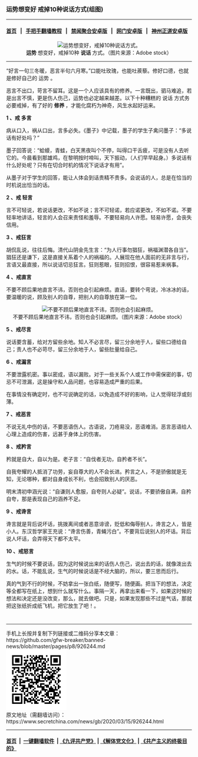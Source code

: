 ### 运势想变好 戒掉10种说话方式(组图)
------------------------

#### [首页](https://github.com/gfw-breaker/banned-news/blob/master/README.md) &nbsp;&nbsp;|&nbsp;&nbsp; [手把手翻墙教程](https://github.com/gfw-breaker/guides/wiki) &nbsp;&nbsp;|&nbsp;&nbsp; [禁闻聚合安卓版](https://github.com/gfw-breaker/bn-android) &nbsp;&nbsp;|&nbsp;&nbsp; [网门安卓版](https://github.com/oGate2/oGate) &nbsp;&nbsp;|&nbsp;&nbsp; [神州正道安卓版](https://github.com/SzzdOgate/update) 



<div class="article_right" style="fone-color:#000">
 <p style="text-align: center;">
  <img alt="运势想变好，戒掉10种说话方式。" src="//img3.secretchina.com/pic/2020/1-12/p2602282a366166500-ss.jpg" style="height:337px; width:600px"/>
  <br>
   <strong>
    运势
   </strong>
   想变好，戒掉10种
   <strong>
    说话
   </strong>
   方式。（图片来源：Adobe stock）
   <span id="hideid" name="hideid" style="color:red;display:none;">
    <span href="https://www.secretchina.com">
    </span>
   </span>
  </br>
 </p>
 <div id="txt-mid1-t21-2017">
  

---


  </div>
 </div>
 <p>
  “好言一句三冬暖，恶言半句六月寒。”口能吐玫瑰，也能吐蒺藜。修好口德，也就是修好自己的
  <span href="https://www.secretchina.com/news/gb/tag/运势" target="_blank">
   运势
  </span>
  。
  <span id="hideid" name="hideid" style="color:red;display:none;">
   <span href="https://www.secretchina.com">
   </span>
  </span>
 </p>
 <p>
  恶言不出口，苛言不留耳。这是一个人应该具有的修养。一言既出，驷马难追，若是出言不慎，更是伤人伤己，运势也必定越来越差。以下十种糟糕的
  <span href="https://www.secretchina.com/news/gb/tag/说话" target="_blank">
   说话
  </span>
  方式务必要戒掉，有了好的
  <strong>
   修养
  </strong>
  ，才能化腐朽为神奇，风生水起好运来。
 </p>
 <p>
  <strong>
   1
  </strong>
  <strong>
   、戒
   <span href="https://www.secretchina.com/news/gb/tag/多言" target="_blank">
    多言
   </span>
  </strong>
 </p>
 <p>
  病从口入，祸从口出，言多必失。《墨子》中记载，墨子的学生子禽问墨子：“多说话有好处吗？”
 </p>
 <p>
  墨子回答说：“蛤蟆，青蛙，白天黑夜叫个不停，叫得口干舌疲，可是没有人去听它的。今晨看到那雄鸡，在黎明按时啼叫，天下振动，（人们早早起身。）多说话有什么好处呢？只有在切合时机的情况下说话才有用”。
 </p>
 <p>
  从墨子对于学生的回答，能让人体会到话贵精不贵多。会说话的人，总是在恰当的时机说出恰当的话。
 </p>
 <p>
  <strong>
   2
  </strong>
  <strong>
   、戒
   <span href="https://www.secretchina.com/news/gb/tag/轻言" target="_blank">
    轻言
   </span>
  </strong>
 </p>
 <p>
  言不可轻说，若说话更改，不如不说；言不可轻诺，若应诺更改，不如不诺。不要轻率地讲话，轻言的人会召来责怪和羞辱。不要轻易向人许愿。轻易许愿，会丧失信用。
 </p>
 <p>
  <strong>
   3
  </strong>
  <strong>
   、戒狂言
  </strong>
 </p>
 <p>
  胡侃乱说，往往后悔。清代山阴金先生言：“为人行事勿猖狂，祸福渊潜各自当”。猖狂还是谦下，这是直接关系着个人的祸福的。人展现在他人面前的无非言与行，言语又最直接，所以说话切忌狂言。狂则惹眼，狂则招恨，很容易惹来祸事。
 </p>
 <p>
  <strong>
   4
  </strong>
  <strong>
   、戒直言
  </strong>
 </p>
 <p>
  不要不顾后果地直言不讳，否则也会引起麻烦。直话，要转个弯说，冷冰冰的话，要温暖的说，顾及别人的自尊，把别人的自尊放在第一位。
 </p>
 <p style="text-align: center;">
  <img alt="不要不顾后果地直言不讳，否则也会引起麻烦。" src="//img3.secretchina.com/pic/2020/1-9/p2600682a747909655-ss.jpg"/>
  <br>
   不要不顾后果地直言不讳，否则也会引起麻烦。（图片来源：Adobe stock）
  </br>
 </p>
 <p>
  <strong>
   5
  </strong>
  <strong>
   、戒尽言
  </strong>
 </p>
 <p>
  说话要含蓄，给对方留些余地。知人不必言尽，留三分余地于人，留些口德给自己；责人也不必苛尽，留三分余地于人，留些肚量给自己。
 </p>
 <center>
  <div style="max-width: 632px;height:180px; display: none; text-align: center; margin: 0 auto; overflow: hidden;overflow-x: hidden;">
   <div id="taboola-midarticle-thumbnails" style="max-width: 632px;height:180px;overflow: hidden;overflow-x: hidden;">
   </div>
  </div>
  <div>
   <ins class="adsbygoogle" data-ad-client="ca-pub-1276641434651360" data-ad-format="fluid" data-ad-layout="in-article" data-ad-slot="5164544770" style="display:block; text-align:center;">
   </ins>
  </div>
 </center>
 <p>
  <strong>
   6
  </strong>
  <strong>
   、戒漏言
  </strong>
 </p>
 <p>
  不要泄露机密。事以密成，语以漏败。对于一些关系个人或工作中需保密的事，切忌不可泄漏，这是操守和人品问题，也容易造成严重的后果。
 </p>
 <p>
  在事情没有确定时，也不可说确定的话，以免造成不好的影响，让人觉得轻浮或刻薄。
 </p>
 <p>
  <strong>
   7
  </strong>
  <strong>
   、戒恶言
  </strong>
 </p>
 <p>
  不说无礼中伤的话，不要恶语伤人。古语说，刀疮易没，恶语难消。恶言恶语给人心理上造成的伤害，远甚于身体上的伤害。
 </p>
 <center>
  <ins class="adsbygoogle" data-ad-client="ca-pub-1276641434651360" data-ad-format="fluid" data-ad-layout="in-article" data-ad-slot="3646767294" style="display:block; text-align:center;">
  </ins>
 </center>
 <p>
  <strong>
   8
  </strong>
  <strong>
   、戒矜言
  </strong>
 </p>
 <p>
  矜就是自大，自以为是。老子言：“自伐者无功，自矜者不长”。
 </p>
 <p>
  自我夸耀的人抵消了功劳，妄自尊大的人不会长进。矜言之人，不是骄傲就是无知，无论哪种，都对自身成长不利，也会招致别人的厌恶。
 </p>
 <p>
  明末清初申涵光说：“自谦则人愈服，自夸则人必疑”。说话，不要骄傲自满，自矜自夸，那是表现自己的涵养不足。
 </p>
 <p>
  <strong>
   9
  </strong>
  <strong>
   、戒谗言
  </strong>
 </p>
 <p>
  谗言就是背后说坏话，挑拨离间或者恶意诽谤，贬低和侮辱别人，谗言之人，皆是小人。东汉哲学家王充说：“谗言伤善，青蝇污白”。不要背后说别人的坏话。背后说人坏话，会弄得天下都不太平。
 </p>
 <p>
  <strong>
   10
  </strong>
  <strong>
   、戒怒言
  </strong>
 </p>
 <p>
  生气的时候不要说话，因为这时候说出来的话伤人伤己，说出去的话，就像泼出去的水。话，不能乱说，生气的时候说话是不经大脑的，所以，要三思而后行。
 </p>
 <p>
  真的气到不行的时候，不妨拿出一张白纸，随便写，随便画。把当下的想法，决定等全都写在纸上，想到什么就写什么。事隔一天，再拿出来看一下，如果这时候的想法和决定还是没改变，那么，就去做吧。只是，如果发现那些不过是气话，那就把这张纸折成纸飞机，把它放生了吧！。
  <center>
   <div>
    <div id="txt-mid2-t22-2017" style="display: block;  max-height: 351px;  overflow: hidden;">
     <div id="SC-21xxx">
     </div>
     <ins class="adsbygoogle" data-ad-client="ca-pub-1276641434651360" data-ad-format="auto" data-ad-slot="4301710469" data-full-width-responsive="true" style="display:block">
     </ins>
    </div>
   </div>
  </center>
  <div style="padding-top:12px;">
  </div>
 </p>
</div>

<hr/>
手机上长按并复制下列链接或二维码分享本文章：<br/>
https://github.com/gfw-breaker/banned-news/blob/master/pages/p8/926244.md <br/>
<a href='https://github.com/gfw-breaker/banned-news/blob/master/pages/p8/926244.md'><img src='https://github.com/gfw-breaker/banned-news/blob/master/pages/p8/926244.md.png'/></a> <br/>
原文地址（需翻墙访问）：https://www.secretchina.com/news/gb/2020/03/15/926244.html


------------------------
#### [首页](https://github.com/gfw-breaker/banned-news/blob/master/README.md) &nbsp;|&nbsp; [一键翻墙软件](https://github.com/gfw-breaker/nogfw/blob/master/README.md) &nbsp;| [《九评共产党》](https://github.com/gfw-breaker/9ping.md/blob/master/README.md#九评之一评共产党是什么) | [《解体党文化》](https://github.com/gfw-breaker/jtdwh.md/blob/master/README.md) | [《共产主义的终极目的》](https://github.com/gfw-breaker/gczydzjmd.md/blob/master/README.md)


<img src='http://gfw-breaker.win/banned-news/pages/p8/926244.md' width='0px' height='0px'/>
